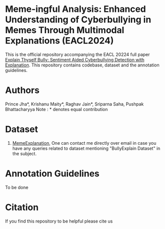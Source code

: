 



# Meme-ingful Analysis: Enhanced Understanding of Cyberbullying in Memes Through Multimodal Explanations (EACL2024)

This is the official repository accompanying the EACL 20224 full paper [Explain Thyself Bully: Sentiment Aided Cyberbullying Detection with Explanation](https://www.cse.iitb.ac.in/dummy). This repository contains codebase, dataset and the annotation guidelines.

# Authors
Prince Jha*, Krishanu Maity*, Raghav Jain*, Sriparna Saha, Pushpak Bhattacharyya
Note : * denotes equal contribution

# Dataset
1. [MemeExplanation](jhapks1999@gmail.com), One can contact me directly over email in case you have any queries related to dataset mentioning "BullyExplain Dataset" in the subject.


# Annotation Guidelines
To be done


# Citation
If you find this repository to be helpful please cite us

```

```


